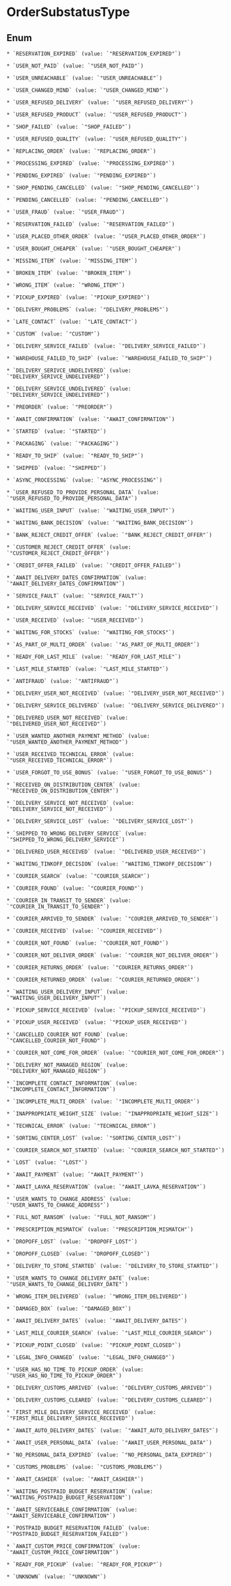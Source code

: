 
# OrderSubstatusType

## Enum


    * `RESERVATION_EXPIRED` (value: `"RESERVATION_EXPIRED"`)

    * `USER_NOT_PAID` (value: `"USER_NOT_PAID"`)

    * `USER_UNREACHABLE` (value: `"USER_UNREACHABLE"`)

    * `USER_CHANGED_MIND` (value: `"USER_CHANGED_MIND"`)

    * `USER_REFUSED_DELIVERY` (value: `"USER_REFUSED_DELIVERY"`)

    * `USER_REFUSED_PRODUCT` (value: `"USER_REFUSED_PRODUCT"`)

    * `SHOP_FAILED` (value: `"SHOP_FAILED"`)

    * `USER_REFUSED_QUALITY` (value: `"USER_REFUSED_QUALITY"`)

    * `REPLACING_ORDER` (value: `"REPLACING_ORDER"`)

    * `PROCESSING_EXPIRED` (value: `"PROCESSING_EXPIRED"`)

    * `PENDING_EXPIRED` (value: `"PENDING_EXPIRED"`)

    * `SHOP_PENDING_CANCELLED` (value: `"SHOP_PENDING_CANCELLED"`)

    * `PENDING_CANCELLED` (value: `"PENDING_CANCELLED"`)

    * `USER_FRAUD` (value: `"USER_FRAUD"`)

    * `RESERVATION_FAILED` (value: `"RESERVATION_FAILED"`)

    * `USER_PLACED_OTHER_ORDER` (value: `"USER_PLACED_OTHER_ORDER"`)

    * `USER_BOUGHT_CHEAPER` (value: `"USER_BOUGHT_CHEAPER"`)

    * `MISSING_ITEM` (value: `"MISSING_ITEM"`)

    * `BROKEN_ITEM` (value: `"BROKEN_ITEM"`)

    * `WRONG_ITEM` (value: `"WRONG_ITEM"`)

    * `PICKUP_EXPIRED` (value: `"PICKUP_EXPIRED"`)

    * `DELIVERY_PROBLEMS` (value: `"DELIVERY_PROBLEMS"`)

    * `LATE_CONTACT` (value: `"LATE_CONTACT"`)

    * `CUSTOM` (value: `"CUSTOM"`)

    * `DELIVERY_SERVICE_FAILED` (value: `"DELIVERY_SERVICE_FAILED"`)

    * `WAREHOUSE_FAILED_TO_SHIP` (value: `"WAREHOUSE_FAILED_TO_SHIP"`)

    * `DELIVERY_SERIVCE_UNDELIVERED` (value: `"DELIVERY_SERIVCE_UNDELIVERED"`)

    * `DELIVERY_SERVICE_UNDELIVERED` (value: `"DELIVERY_SERVICE_UNDELIVERED"`)

    * `PREORDER` (value: `"PREORDER"`)

    * `AWAIT_CONFIRMATION` (value: `"AWAIT_CONFIRMATION"`)

    * `STARTED` (value: `"STARTED"`)

    * `PACKAGING` (value: `"PACKAGING"`)

    * `READY_TO_SHIP` (value: `"READY_TO_SHIP"`)

    * `SHIPPED` (value: `"SHIPPED"`)

    * `ASYNC_PROCESSING` (value: `"ASYNC_PROCESSING"`)

    * `USER_REFUSED_TO_PROVIDE_PERSONAL_DATA` (value: `"USER_REFUSED_TO_PROVIDE_PERSONAL_DATA"`)

    * `WAITING_USER_INPUT` (value: `"WAITING_USER_INPUT"`)

    * `WAITING_BANK_DECISION` (value: `"WAITING_BANK_DECISION"`)

    * `BANK_REJECT_CREDIT_OFFER` (value: `"BANK_REJECT_CREDIT_OFFER"`)

    * `CUSTOMER_REJECT_CREDIT_OFFER` (value: `"CUSTOMER_REJECT_CREDIT_OFFER"`)

    * `CREDIT_OFFER_FAILED` (value: `"CREDIT_OFFER_FAILED"`)

    * `AWAIT_DELIVERY_DATES_CONFIRMATION` (value: `"AWAIT_DELIVERY_DATES_CONFIRMATION"`)

    * `SERVICE_FAULT` (value: `"SERVICE_FAULT"`)

    * `DELIVERY_SERVICE_RECEIVED` (value: `"DELIVERY_SERVICE_RECEIVED"`)

    * `USER_RECEIVED` (value: `"USER_RECEIVED"`)

    * `WAITING_FOR_STOCKS` (value: `"WAITING_FOR_STOCKS"`)

    * `AS_PART_OF_MULTI_ORDER` (value: `"AS_PART_OF_MULTI_ORDER"`)

    * `READY_FOR_LAST_MILE` (value: `"READY_FOR_LAST_MILE"`)

    * `LAST_MILE_STARTED` (value: `"LAST_MILE_STARTED"`)

    * `ANTIFRAUD` (value: `"ANTIFRAUD"`)

    * `DELIVERY_USER_NOT_RECEIVED` (value: `"DELIVERY_USER_NOT_RECEIVED"`)

    * `DELIVERY_SERVICE_DELIVERED` (value: `"DELIVERY_SERVICE_DELIVERED"`)

    * `DELIVERED_USER_NOT_RECEIVED` (value: `"DELIVERED_USER_NOT_RECEIVED"`)

    * `USER_WANTED_ANOTHER_PAYMENT_METHOD` (value: `"USER_WANTED_ANOTHER_PAYMENT_METHOD"`)

    * `USER_RECEIVED_TECHNICAL_ERROR` (value: `"USER_RECEIVED_TECHNICAL_ERROR"`)

    * `USER_FORGOT_TO_USE_BONUS` (value: `"USER_FORGOT_TO_USE_BONUS"`)

    * `RECEIVED_ON_DISTRIBUTION_CENTER` (value: `"RECEIVED_ON_DISTRIBUTION_CENTER"`)

    * `DELIVERY_SERVICE_NOT_RECEIVED` (value: `"DELIVERY_SERVICE_NOT_RECEIVED"`)

    * `DELIVERY_SERVICE_LOST` (value: `"DELIVERY_SERVICE_LOST"`)

    * `SHIPPED_TO_WRONG_DELIVERY_SERVICE` (value: `"SHIPPED_TO_WRONG_DELIVERY_SERVICE"`)

    * `DELIVERED_USER_RECEIVED` (value: `"DELIVERED_USER_RECEIVED"`)

    * `WAITING_TINKOFF_DECISION` (value: `"WAITING_TINKOFF_DECISION"`)

    * `COURIER_SEARCH` (value: `"COURIER_SEARCH"`)

    * `COURIER_FOUND` (value: `"COURIER_FOUND"`)

    * `COURIER_IN_TRANSIT_TO_SENDER` (value: `"COURIER_IN_TRANSIT_TO_SENDER"`)

    * `COURIER_ARRIVED_TO_SENDER` (value: `"COURIER_ARRIVED_TO_SENDER"`)

    * `COURIER_RECEIVED` (value: `"COURIER_RECEIVED"`)

    * `COURIER_NOT_FOUND` (value: `"COURIER_NOT_FOUND"`)

    * `COURIER_NOT_DELIVER_ORDER` (value: `"COURIER_NOT_DELIVER_ORDER"`)

    * `COURIER_RETURNS_ORDER` (value: `"COURIER_RETURNS_ORDER"`)

    * `COURIER_RETURNED_ORDER` (value: `"COURIER_RETURNED_ORDER"`)

    * `WAITING_USER_DELIVERY_INPUT` (value: `"WAITING_USER_DELIVERY_INPUT"`)

    * `PICKUP_SERVICE_RECEIVED` (value: `"PICKUP_SERVICE_RECEIVED"`)

    * `PICKUP_USER_RECEIVED` (value: `"PICKUP_USER_RECEIVED"`)

    * `CANCELLED_COURIER_NOT_FOUND` (value: `"CANCELLED_COURIER_NOT_FOUND"`)

    * `COURIER_NOT_COME_FOR_ORDER` (value: `"COURIER_NOT_COME_FOR_ORDER"`)

    * `DELIVERY_NOT_MANAGED_REGION` (value: `"DELIVERY_NOT_MANAGED_REGION"`)

    * `INCOMPLETE_CONTACT_INFORMATION` (value: `"INCOMPLETE_CONTACT_INFORMATION"`)

    * `INCOMPLETE_MULTI_ORDER` (value: `"INCOMPLETE_MULTI_ORDER"`)

    * `INAPPROPRIATE_WEIGHT_SIZE` (value: `"INAPPROPRIATE_WEIGHT_SIZE"`)

    * `TECHNICAL_ERROR` (value: `"TECHNICAL_ERROR"`)

    * `SORTING_CENTER_LOST` (value: `"SORTING_CENTER_LOST"`)

    * `COURIER_SEARCH_NOT_STARTED` (value: `"COURIER_SEARCH_NOT_STARTED"`)

    * `LOST` (value: `"LOST"`)

    * `AWAIT_PAYMENT` (value: `"AWAIT_PAYMENT"`)

    * `AWAIT_LAVKA_RESERVATION` (value: `"AWAIT_LAVKA_RESERVATION"`)

    * `USER_WANTS_TO_CHANGE_ADDRESS` (value: `"USER_WANTS_TO_CHANGE_ADDRESS"`)

    * `FULL_NOT_RANSOM` (value: `"FULL_NOT_RANSOM"`)

    * `PRESCRIPTION_MISMATCH` (value: `"PRESCRIPTION_MISMATCH"`)

    * `DROPOFF_LOST` (value: `"DROPOFF_LOST"`)

    * `DROPOFF_CLOSED` (value: `"DROPOFF_CLOSED"`)

    * `DELIVERY_TO_STORE_STARTED` (value: `"DELIVERY_TO_STORE_STARTED"`)

    * `USER_WANTS_TO_CHANGE_DELIVERY_DATE` (value: `"USER_WANTS_TO_CHANGE_DELIVERY_DATE"`)

    * `WRONG_ITEM_DELIVERED` (value: `"WRONG_ITEM_DELIVERED"`)

    * `DAMAGED_BOX` (value: `"DAMAGED_BOX"`)

    * `AWAIT_DELIVERY_DATES` (value: `"AWAIT_DELIVERY_DATES"`)

    * `LAST_MILE_COURIER_SEARCH` (value: `"LAST_MILE_COURIER_SEARCH"`)

    * `PICKUP_POINT_CLOSED` (value: `"PICKUP_POINT_CLOSED"`)

    * `LEGAL_INFO_CHANGED` (value: `"LEGAL_INFO_CHANGED"`)

    * `USER_HAS_NO_TIME_TO_PICKUP_ORDER` (value: `"USER_HAS_NO_TIME_TO_PICKUP_ORDER"`)

    * `DELIVERY_CUSTOMS_ARRIVED` (value: `"DELIVERY_CUSTOMS_ARRIVED"`)

    * `DELIVERY_CUSTOMS_CLEARED` (value: `"DELIVERY_CUSTOMS_CLEARED"`)

    * `FIRST_MILE_DELIVERY_SERVICE_RECEIVED` (value: `"FIRST_MILE_DELIVERY_SERVICE_RECEIVED"`)

    * `AWAIT_AUTO_DELIVERY_DATES` (value: `"AWAIT_AUTO_DELIVERY_DATES"`)

    * `AWAIT_USER_PERSONAL_DATA` (value: `"AWAIT_USER_PERSONAL_DATA"`)

    * `NO_PERSONAL_DATA_EXPIRED` (value: `"NO_PERSONAL_DATA_EXPIRED"`)

    * `CUSTOMS_PROBLEMS` (value: `"CUSTOMS_PROBLEMS"`)

    * `AWAIT_CASHIER` (value: `"AWAIT_CASHIER"`)

    * `WAITING_POSTPAID_BUDGET_RESERVATION` (value: `"WAITING_POSTPAID_BUDGET_RESERVATION"`)

    * `AWAIT_SERVICEABLE_CONFIRMATION` (value: `"AWAIT_SERVICEABLE_CONFIRMATION"`)

    * `POSTPAID_BUDGET_RESERVATION_FAILED` (value: `"POSTPAID_BUDGET_RESERVATION_FAILED"`)

    * `AWAIT_CUSTOM_PRICE_CONFIRMATION` (value: `"AWAIT_CUSTOM_PRICE_CONFIRMATION"`)

    * `READY_FOR_PICKUP` (value: `"READY_FOR_PICKUP"`)

    * `UNKNOWN` (value: `"UNKNOWN"`)



